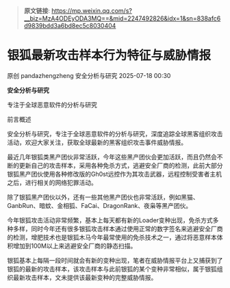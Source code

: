 > **原文链接**: https://mp.weixin.qq.com/s?__biz=MzA4ODEyODA3MQ==&mid=2247492826&idx=1&sn=838afc6d9839bdd3a6bd8ec5c8030404

#  银狐最新攻击样本行为特征与威胁情报  
原创 pandazhengzheng  安全分析与研究   2025-07-18 00:30  
  
**安全分析与研究**  
  
  
专注于全球恶意软件的分析与研究  
  
前言概述  
  
安全分析与研究，专注于全球恶意软件的分析与研究，深度追踪全球黑客组织攻击活动，欢迎大家关注，获取全球最新的黑客组织攻击事件威胁情报。  
  
  
  
  
最近几年银狐类黑产团伙非常活跃，今年这些黑产团伙会更加活跃，而且仍然会不断的更新自己的攻击样本，采用各种免杀方式，逃避安全厂商的检测，此前大部分银狐黑产团伙使用各种修改版的Gh0st远控作为其攻击武器，远程控制受害者主机之后，进行相关的网络犯罪活动。  
  
  
除了银狐黑产团伙以外，还有一些其他黑产团伙也非常活跃，例如黑猫、GanbRun、暗蚊、金相狐、FaCai、DragonRank、夜枭等黑产团伙。  
  
  
今年银狐攻击活动非常频繁，基本上每天都有新的Loader变种出现，免杀方式多种多样，同时今年还有很多银狐攻击样本通过使用正常的数字签名来逃避安全厂商的检测，增肥技术也是银狐木马今年最常使用的免杀技术之一，通过将恶意样本体积增加到100M以上来逃避安全厂商的静态扫描。  
  
  
银狐基本上每隔一段时间就会有新的变种出现，笔者在威胁情报平台上又捕获到了银狐的最新的攻击样本，该攻击样本与此前银狐的某个变种非常相似，属于银狐组织最新攻击样本，文未提供该最新变种的完整威胁情报。  
  
  
